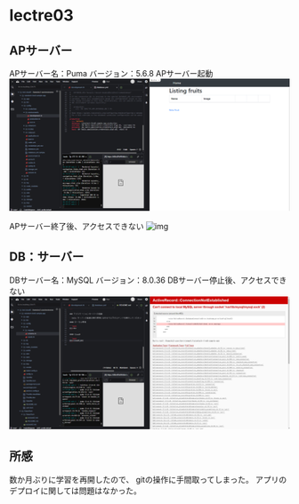 # lectre03

## APサーバー
APサーバー名：Puma
バージョン：5.6.8
APサーバー起動
![img](/img/APサーバー起動.png)

APサーバー終了後、アクセスできない
![img](/img/APサーバー停止.png)


## DB：サーバー
DBサーバー名：MySQL
バージョン：8.0.36
DBサーバー停止後、アクセスできない
![img](/img/DBサーバー停止.png)

## 所感
数か月ぶりに学習を再開したので、
gitの操作に手間取ってしまった。
アプリのデプロイに関しては問題はなかった。